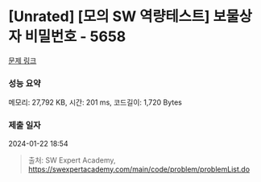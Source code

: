 # [Unrated] [모의 SW 역량테스트] 보물상자 비밀번호 - 5658 

[문제 링크](https://swexpertacademy.com/main/code/problem/problemDetail.do?contestProbId=AWXRUN9KfZ8DFAUo) 

### 성능 요약

메모리: 27,792 KB, 시간: 201 ms, 코드길이: 1,720 Bytes

### 제출 일자

2024-01-22 18:54



> 출처: SW Expert Academy, https://swexpertacademy.com/main/code/problem/problemList.do